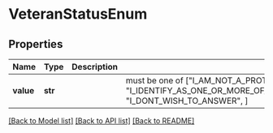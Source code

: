 # VeteranStatusEnum

## Properties
Name | Type | Description | Notes
------------ | ------------- | ------------- | -------------
**value** | **str** |  |  must be one of ["I_AM_NOT_A_PROTECTED_VETERAN", "I_IDENTIFY_AS_ONE_OR_MORE_OF_THE_CLASSIFICATIONS_OF_A_PROTECTED_VETERAN", "I_DONT_WISH_TO_ANSWER", ]

[[Back to Model list]](../README.md#documentation-for-models) [[Back to API list]](../README.md#documentation-for-api-endpoints) [[Back to README]](../README.md)


